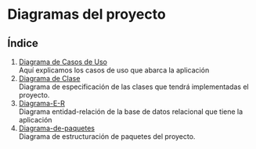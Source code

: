 # Diagramas del proyecto
## Índice
1. [Diagrama de Casos de Uso](Diarama-casos-de-uso/README.md)  
Aquí explicamos los casos de uso que abarca la aplicación
2. [Diagrama de Clase](Diagrama-de-Clase/README.md)  
Diagrama de especificación de las clases que tendrá implementadas el proyecto.
3. [Diagrama-E-R](Diagrama-E-R/README.md)  
Diagrama entidad-relación de la base de datos relacional que tiene la aplicación
4. [Diagrama-de-paquetes](Diagrama-de-paquetes/READMEmd)  
Diagrama de estructuración de paquetes del proyecto.